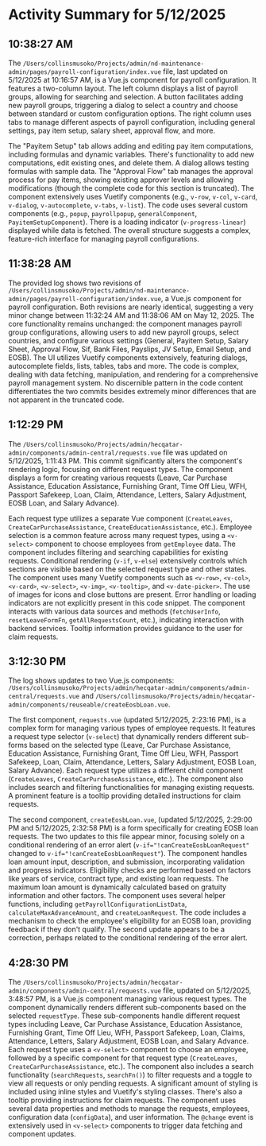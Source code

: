 # Activity Summary for 5/12/2025

## 10:38:27 AM
The `/Users/collinsmusoko/Projects/admin/nd-maintenance-admin/pages/payroll-configuration/index.vue` file, last updated on 5/12/2025 at 10:16:57 AM, is a Vue.js component for payroll configuration.  It features a two-column layout. The left column displays a list of payroll groups, allowing for searching and selection.  A button facilitates adding new payroll groups, triggering a dialog to select a country and choose between standard or custom configuration options.  The right column uses tabs to manage different aspects of payroll configuration, including general settings, pay item setup, salary sheet, approval flow, and more.

The "Payitem Setup" tab allows adding and editing pay item computations, including formulas and dynamic variables.  There's functionality to add new computations, edit existing ones, and delete them.  A dialog allows testing formulas with sample data.  The "Approval Flow" tab manages the approval process for pay items, showing existing approver levels and allowing modifications (though the complete code for this section is truncated).  The component extensively uses Vuetify components (e.g., `v-row`, `v-col`, `v-card`, `v-dialog`, `v-autocomplete`, `v-tabs`, `v-list`).  The code uses several custom components (e.g., `popup`, `payrollpopup`, `generalComponent`, `PayitemSetupComponent`).  There is a loading indicator (`v-progress-linear`) displayed while data is fetched.  The overall structure suggests a complex, feature-rich interface for managing payroll configurations.


## 11:38:28 AM
The provided log shows two revisions of `/Users/collinsmusoko/Projects/admin/nd-maintenance-admin/pages/payroll-configuration/index.vue`, a Vue.js component for payroll configuration.  Both revisions are nearly identical, suggesting a very minor change between 11:32:24 AM and 11:38:06 AM on May 12, 2025.  The core functionality remains unchanged:  the component manages payroll group configurations, allowing users to add new payroll groups, select countries, and configure various settings (General, Payitem Setup, Salary Sheet, Approval Flow, Sif, Bank Files, Payslips, JV Setup, Email Setup, and EOSB).  The UI utilizes Vuetify components extensively, featuring dialogs, autocomplete fields, lists, tables, tabs and more. The code is complex, dealing with data fetching, manipulation, and rendering for a comprehensive payroll management system.  No discernible pattern in the code content differentiates the two commits besides extremely minor differences that are not apparent in the truncated code.


## 1:12:29 PM
The `/Users/collinsmusoko/Projects/admin/hecqatar-admin/components/admin-central/requests.vue` file was updated on 5/12/2025, 1:11:43 PM.  This commit significantly alters the component's rendering logic, focusing on different request types. The component displays a form for creating various requests (Leave, Car Purchase Assistance, Education Assistance, Furnishing Grant, Time Off Lieu, WFH, Passport Safekeep, Loan, Claim, Attendance, Letters, Salary Adjustment, EOSB Loan, and Salary Advance).

Each request type utilizes a separate Vue component (`CreateLeaves`, `CreateCarPurchaseAssistance`, `CreateEducationAssistance`, etc.).  Employee selection is a common feature across many request types, using a `<v-select>` component to choose employees from `getEmployee` data.  The component includes filtering and searching capabilities for existing requests.  Conditional rendering (`v-if`, `v-else`) extensively controls which sections are visible based on the selected request type and other states.  The component uses many Vuetify components such as `<v-row>`, `<v-col>`, `<v-card>`, `<v-select>`, `<v-img>`, `<v-tooltip>`, and `<v-date-picker>`.  The use of images for icons and close buttons are present. Error handling or loading indicators are not explicitly present in this code snippet.  The component interacts with various data sources and methods (`fetchUserInfo`, `resetLeaveFormFn`, `getAllRequestsCount`, etc.), indicating interaction with backend services.  Tooltip information provides guidance to the user for claim requests.


## 3:12:30 PM
The log shows updates to two Vue.js components: `/Users/collinsmusoko/Projects/admin/hecqatar-admin/components/admin-central/requests.vue` and `/Users/collinsmusoko/Projects/admin/hecqatar-admin/components/reuseable/createEosbLoan.vue`.

The first component, `requests.vue` (updated 5/12/2025, 2:23:16 PM), is a complex form for managing various types of employee requests.  It features a request type selector (`v-select`) that dynamically renders different sub-forms based on the selected type (Leave, Car Purchase Assistance, Education Assistance, Furnishing Grant, Time Off Lieu, WFH, Passport Safekeep, Loan, Claim, Attendance, Letters, Salary Adjustment, EOSB Loan, Salary Advance).  Each request type utilizes a different child component (`CreateLeaves`, `CreateCarPurchaseAssistance`, etc.).  The component also includes search and filtering functionalities for managing existing requests.  A prominent feature is a tooltip providing detailed instructions for claim requests.

The second component, `createEosbLoan.vue`, (updated 5/12/2025, 2:29:00 PM and 5/12/2025, 2:32:58 PM) is a form specifically for creating EOSB loan requests.  The two updates to this file appear minor, focusing solely on a conditional rendering of an error alert (`v-if="!canCreateEosbLoanRequest"` changed to `v-if="!canCreateEosbLoanRequest"`).  The component handles loan amount input, description, and submission, incorporating validation and progress indicators.  Eligibility checks are performed based on factors like years of service, contract type, and existing loan requests.  The maximum loan amount is dynamically calculated based on gratuity information and other factors.  The component uses several helper functions, including `getPayrollConfigurationListData`, `calculateMaxAdvanceAmount`, and `createLoanRequest`.  The code includes a mechanism to check the employee's eligibility for an EOSB loan, providing feedback if they don't qualify.  The second update appears to be a correction, perhaps related to the conditional rendering of the error alert.


## 4:28:30 PM
The `/Users/collinsmusoko/Projects/admin/hecqatar-admin/components/admin-central/requests.vue` file, updated on 5/12/2025, 3:48:57 PM, is a Vue.js component managing various request types.  The component dynamically renders different sub-components based on the selected `requestType`.  These sub-components handle different request types including Leave, Car Purchase Assistance, Education Assistance, Furnishing Grant, Time Off Lieu, WFH, Passport Safekeep, Loan, Claims, Attendance, Letters, Salary Adjustment, EOSB Loan, and Salary Advance. Each request type uses a `<v-select>` component to choose an employee, followed by a specific component for that request type (`CreateLeaves`, `CreateCarPurchaseAssistance`, etc.).  The component also includes a search functionality (`searchRequests`, `searchFn()`) to filter requests and a toggle to view all requests or only pending requests.  A significant amount of styling is included using inline styles and Vuetify's styling classes.  There's also a tooltip providing instructions for claim requests.  The component uses several data properties and methods to manage the requests, employees, configuration data (`configData`), and user information.  The `@change` event is extensively used in `<v-select>` components to trigger data fetching and component updates.

